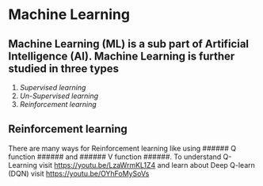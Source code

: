 # Machine Learning

## Machine Learning (ML) is a sub part of Artificial Intelligence (AI). Machine Learning is further studied in three types ##

1.  _Supervised learning_
2.  _Un-Supervised learning_
3.  _Reinforcement learning_

## Reinforcement learning ##

  There are many ways for Reinforcement learning like using ###### Q function ###### and ###### V function ######. To understand Q-Learning visit https://youtu.be/LzaWrmKL1Z4 and learn about Deep Q-learn (DQN) visit https://youtu.be/OYhFoMySoVs
